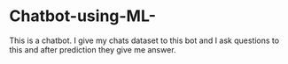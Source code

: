 # Chatbot-using-ML-
This is a chatbot. I give my chats dataset to this bot and I ask questions to this and after prediction they give me answer.
